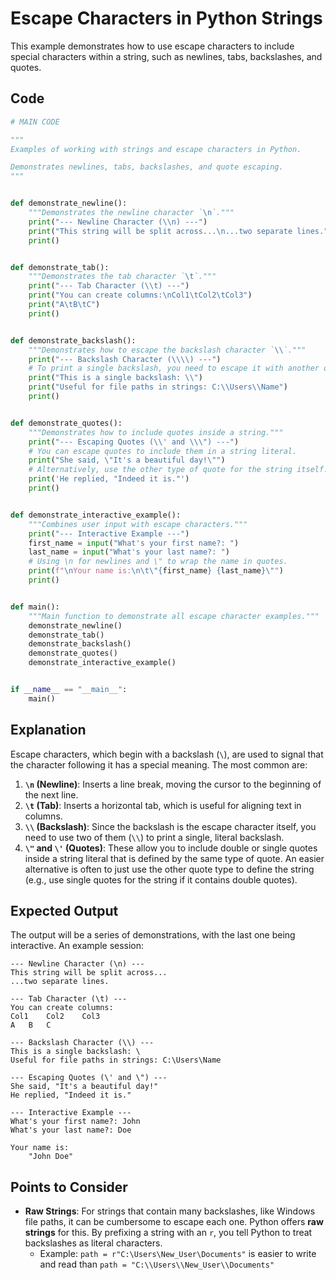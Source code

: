 # Escape Characters in Python Strings

This example demonstrates how to use escape characters to include special characters within a string, such as newlines, tabs, backslashes, and quotes.

## Code

```python
# MAIN CODE

"""
Examples of working with strings and escape characters in Python.

Demonstrates newlines, tabs, backslashes, and quote escaping.
"""


def demonstrate_newline():
    """Demonstrates the newline character `\n`."""
    print("--- Newline Character (\\n) ---")
    print("This string will be split across...\n...two separate lines.")
    print()


def demonstrate_tab():
    """Demonstrates the tab character `\t`."""
    print("--- Tab Character (\\t) ---")
    print("You can create columns:\nCol1\tCol2\tCol3")
    print("A\tB\tC")
    print()


def demonstrate_backslash():
    """Demonstrates how to escape the backslash character `\\`."""
    print("--- Backslash Character (\\\\) ---")
    # To print a single backslash, you need to escape it with another one.
    print("This is a single backslash: \\")
    print("Useful for file paths in strings: C:\\Users\\Name")
    print()


def demonstrate_quotes():
    """Demonstrates how to include quotes inside a string."""
    print("--- Escaping Quotes (\\' and \\\") ---")
    # You can escape quotes to include them in a string literal.
    print("She said, \"It's a beautiful day!\"")
    # Alternatively, use the other type of quote for the string itself.
    print('He replied, "Indeed it is."')
    print()


def demonstrate_interactive_example():
    """Combines user input with escape characters."""
    print("--- Interactive Example ---")
    first_name = input("What's your first name?: ")
    last_name = input("What's your last name?: ")
    # Using \n for newlines and \" to wrap the name in quotes.
    print(f"\nYour name is:\n\t\"{first_name} {last_name}\"")
    print()


def main():
    """Main function to demonstrate all escape character examples."""
    demonstrate_newline()
    demonstrate_tab()
    demonstrate_backslash()
    demonstrate_quotes()
    demonstrate_interactive_example()


if __name__ == "__main__":
    main()
```

## Explanation

Escape characters, which begin with a backslash (`\`), are used to signal that the character following it has a special meaning. The most common are:

1.  **`\n` (Newline)**: Inserts a line break, moving the cursor to the beginning of the next line.
2.  **`\t` (Tab)**: Inserts a horizontal tab, which is useful for aligning text in columns.
3.  **`\\` (Backslash)**: Since the backslash is the escape character itself, you need to use two of them (`\\`) to print a single, literal backslash.
4.  **`\"` and `\'` (Quotes)**: These allow you to include double or single quotes inside a string literal that is defined by the same type of quote. An easier alternative is often to just use the other quote type to define the string (e.g., use single quotes for the string if it contains double quotes).

## Expected Output

The output will be a series of demonstrations, with the last one being interactive. An example session:

```
--- Newline Character (\n) ---
This string will be split across...
...two separate lines.

--- Tab Character (\t) ---
You can create columns:
Col1	Col2	Col3
A	B	C

--- Backslash Character (\\) ---
This is a single backslash: \
Useful for file paths in strings: C:\Users\Name

--- Escaping Quotes (\' and \") ---
She said, "It's a beautiful day!"
He replied, "Indeed it is."

--- Interactive Example ---
What's your first name?: John
What's your last name?: Doe

Your name is:
	"John Doe"

```

## Points to Consider

-   **Raw Strings**: For strings that contain many backslashes, like Windows file paths, it can be cumbersome to escape each one. Python offers **raw strings** for this. By prefixing a string with an `r`, you tell Python to treat backslashes as literal characters.
    -   Example: `path = r"C:\Users\New_User\Documents"` is easier to write and read than `path = "C:\\Users\\New_User\\Documents"`
